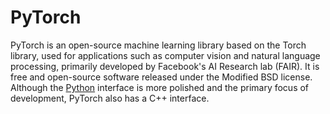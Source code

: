 # PyTorch

PyTorch is an open-source machine learning library based on the Torch library, used for applications such as computer vision and natural language processing, primarily developed by Facebook's AI Research lab (FAIR). It is free and open-source software released under the Modified BSD license. Although the [Python](/wiki/Python) interface is more polished and the primary focus of development, PyTorch also has a C++ interface.
